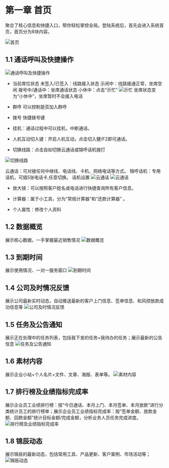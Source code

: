 # 第一章 首页
<ImageViewer />
聚合了核心信息和快捷入口，帮你轻松掌控全局。登陆系统后，首先会进入系统首页，首页分为8块内容。

![首页](../../images/manual/financial/1.png)

## 1.1 通话呼叫及快捷操作
![通话呼叫及快捷操作](../../images/manual/financial/1.1-1.png)

- 当前席位状态
未签入/已签入：线路接入状态
示闲中：线路接通正常，坐席空闲
拨号中/通话中：坐席通话状态
小休中：点击“示忙”
![示忙](../../images/manual/financial/1.1-2.png)
 坐席状态变为“小休中”，坐席暂时不会接入电话
- 群呼
可以控制是否加入群呼
- 拨号
快捷拨号键

- 挂机：通话过程中可以挂机，中断通话。
- 人机互动切入键：开启人机互动，点击切入健/F2即可通话。

- 切换线路：点击自如切换云通话或锦呼话机拨打

![切换线路](../../images/manual/financial/1.1-3.png)

云通话：可对接任何中继线、电话线、卡机、网络电话等方式。
锦呼话机：专用话机，可插5张电话卡,任意切换。
话机设置
![云通话](../../images/manual/financial/1.1-4.png)
![云通话](../../images/manual/financial/1.1-5.png)


- 放大镜：可以按照客户姓名或电话进行快捷查询所有客户信息。

- 计算器：属于小工具，分为“常规计算器”和“还款计算器” 。
- 个人属性：修改个人资料



## 1.2 数据概览
展示核心数据，一手掌握最近销售情况
![数据概览](../../images/manual/financial/1.2-1.png)

## 1.3 到期时间
展示使用情况、一对一服务窗口
![到期时间](../../images/manual/financial/1.3-1.png)

## 1.4 公司及时情况反馈
展示公司最新实时动态，自动推送最新的客户上门信息、签单信息、和风控放款成功信息等
![公司及时情况反馈](../../images/manual/financial/1.4-1.png)

## 1.5 任务及公告通知
展示正在处理中的任务列表，包括我下发的任务+我待办的任务；展示最新的公告信息
![任务及公告通知](../../images/manual/financial/1.5-1.png)

## 1.6 素材内容
展示企业小站+个人名片+文件、文章、海报、表单等。
![素材内容](../../images/manual/financial/1.6-1.png)

## 1.7 排行榜及业绩指标完成率
展示企业员工业绩排行榜：按“今日通话、本月上门、本月签单、本月放款”进行分类统计员工的排行榜单；展示企业员工业绩指标完成率：按“签单金额、放款金额、回款金额”统计目标金额/完成金额，分析业务人员任务完成进度。
![排行榜及业绩指标完成率](../../images/manual/financial/1.7-1.png)

## 1.8 锦辰动态
展示锦辰的最新动态，包括常用工具、产品更新、客户案例、市场活动等；
![锦辰动态](../../images/manual/financial/1.8-1.png)
